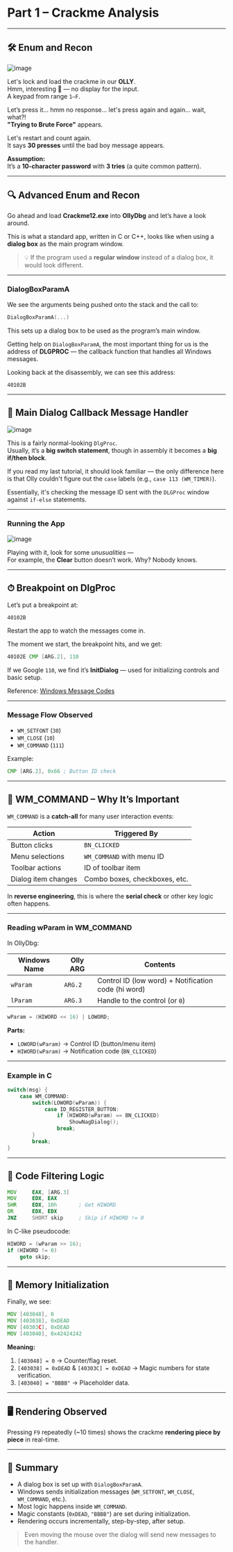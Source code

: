# Part 1 – Crackme Analysis

---

## 🛠 Enum and Recon

![image](<image-placeholder>)

Let's lock and load the crackme in our **OLLY**.  
Hmm, interesting 🤔 — no display for the input.  
A keypad from range `1–F`.

Let’s press it... hmm no response... let's press again and again... wait, what?!  
**"Trying to Brute Force"** appears.

Let's restart and count again.  
It says **30 presses** until the bad boy message appears.

**Assumption:**  
It’s a **10-character password** with **3 tries** (a quite common pattern).

---

## 🔍 Advanced Enum and Recon

Go ahead and load **Crackme12.exe** into **OllyDbg** and let’s have a look around.

This is what a standard app, written in C or C++, looks like when using a **dialog box** as the main program window.

> 💡 If the program used a **regular window** instead of a dialog box, it would look different.

---

### DialogBoxParamA

We see the arguments being pushed onto the stack and the call to:

```c
DialogBoxParamA(...)
```

This sets up a dialog box to be used as the program’s main window.  

Getting help on `DialogBoxParamA`, the most important thing for us is the address of **DLGPROC** — the callback function that handles all Windows messages.

Looking back at the disassembly, we can see this address:

```
40102B
```

---

## 📍 Main Dialog Callback Message Handler

![image](<image-placeholder>)

This is a fairly normal-looking `DlgProc`.  
Usually, it’s a **big switch statement**, though in assembly it becomes a **big if/then block**.

If you read my last tutorial, it should look familiar — the only difference here is that Olly couldn't figure out the `case` labels (e.g., `case 113 (WM_TIMER)`).

Essentially, it's checking the message ID sent with the `DLGProc` window against `if-else` statements.

---

### Running the App

![image](<image-placeholder>)

Playing with it, look for some *unusualities* —  
For example, the **Clear** button doesn’t work. Why? Nobody knows.

---

## ⏱ Breakpoint on DlgProc

Let’s put a breakpoint at:

```
40102B
```

Restart the app to watch the messages come in.

The moment we start, the breakpoint hits, and we get:

```asm
40102E CMP [ARG.2], 110
```

If we Google `110`, we find it’s **InitDialog** — used for initializing controls and basic setup.  

Reference: [Windows Message Codes](https://www.autoitscript.com/autoit3/docs/appendix/WinMsgCodes.htm)

---

### Message Flow Observed

- `WM_SETFONT` (`30`)
- `WM_CLOSE` (`10`)
- `WM_COMMAND` (`111`)

Example:

```asm
CMP [ARG.2], 0x66 ; Button ID check
```

---

## 📩 WM_COMMAND – Why It’s Important

`WM_COMMAND` is a **catch-all** for many user interaction events:

| Action                | Triggered By                                   |
|-----------------------|-----------------------------------------------|
| Button clicks         | `BN_CLICKED`                                  |
| Menu selections       | `WM_COMMAND` with menu ID                     |
| Toolbar actions       | ID of toolbar item                            |
| Dialog item changes   | Combo boxes, checkboxes, etc.                 |

In **reverse engineering**, this is where the **serial check** or other key logic often happens.

---

### Reading wParam in WM_COMMAND

In OllyDbg:

| Windows Name | Olly ARG | Contents                                        |
|--------------|----------|------------------------------------------------|
| `wParam`     | `ARG.2`  | Control ID (low word) + Notification code (hi word) |
| `lParam`     | `ARG.3`  | Handle to the control (or `0`)                  |

```c
wParam = (HIWORD << 16) | LOWORD;
```

**Parts:**
- `LOWORD(wParam)` → Control ID (button/menu item)
- `HIWORD(wParam)` → Notification code (`BN_CLICKED`)

---

### Example in C

```c
switch(msg) {
    case WM_COMMAND:
        switch(LOWORD(wParam)) {
            case ID_REGISTER_BUTTON:
                if (HIWORD(wParam) == BN_CLICKED)
                    ShowNagDialog();
                break;
        }
        break;
}
```

---

## 🧠 Code Filtering Logic

```asm
MOV     EAX, [ARG.3]
MOV     EDX, EAX
SHR     EDX, 10h       ; Get HIWORD
OR      EDX, EDX
JNZ     SHORT skip     ; Skip if HIWORD != 0
```

In C-like pseudocode:

```c
HIWORD = (wParam >> 16);
if (HIWORD != 0)
    goto skip;
```

---

## 💾 Memory Initialization

Finally, we see:

```asm
MOV [403048], 0
MOV [403038], 0xDEAD
MOV [40303C], 0xDEAD
MOV [403040], 0x42424242
```

**Meaning:**
1. `[403048] = 0` → Counter/flag reset.
2. `[403038] = 0xDEAD` & `[40303C] = 0xDEAD` → Magic numbers for state verification.
3. `[403040] = "BBBB"` → Placeholder data.

---

## 🖥 Rendering Observed

Pressing `F9` repeatedly (~10 times) shows the crackme **rendering piece by piece** in real-time.

---

## 📜 Summary

- A dialog box is set up with `DialogBoxParamA`.
- Windows sends initialization messages (`WM_SETFONT`, `WM_CLOSE`, `WM_COMMAND`, etc.).
- Most logic happens inside `WM_COMMAND`.
- Magic constants (`0xDEAD`, `"BBBB"`) are set during initialization.
- Rendering occurs incrementally, step-by-step, after setup.

> Even moving the mouse over the dialog will send new messages to the handler.
